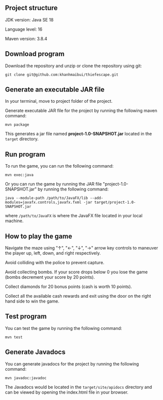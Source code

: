 ## Project structure
JDK version: Java SE 18

Language level: 16

Maven version: 3.8.4

## Download program
Download the repository and unzip or clone the repository using git:

`git clone git@github.com:khanhmaibui/thiefescape.git`

## Generate an executable JAR file
In your terminal, move to project folder of the project.

Generate executable JAR file for the project by running the following maven command:

`mvn package`

This generates a jar file named **project-1.0-SNAPSHOT.jar** located in the `target` directory.

## Run program
To run the game, you can run the following command:

`mvn exec:java`

Or you can run the game by running the JAR file "project-1.0-SNAPSHOT.jar" by running the following command:

`java --module-path /path/to/JavaFX/lib --add-modules=javafx.controls,javafx.fxml -jar target/project-1.0-SNAPSHOT.jar`

where `/path/to/JavaFX` is where the JavaFX file located in your local machine.

## How to play the game
Navigate the maze using "↑", "←", "↓", "→" arrow key controls to maneuver the player up, left, down, and right respectively.

Avoid colliding with the police to prevent capture.

Avoid collecting bombs. If your score drops below 0 you lose the game (bombs decrement your score by 20 points).

Collect diamonds for 20 bonus points (cash is worth 10 points).

Collect all the available cash rewards and exit using the door on the right hand side to win the game.

## Test program
You can test the game by running the following command:

`mvn test`

## Generate Javadocs
You can generate javadocs for the project by running the following command:

`mvn javadoc:javadoc`

The Javadocs would be located in the `target/site/apidocs` directory and can be viewed by opening the index.html file in your browser.
